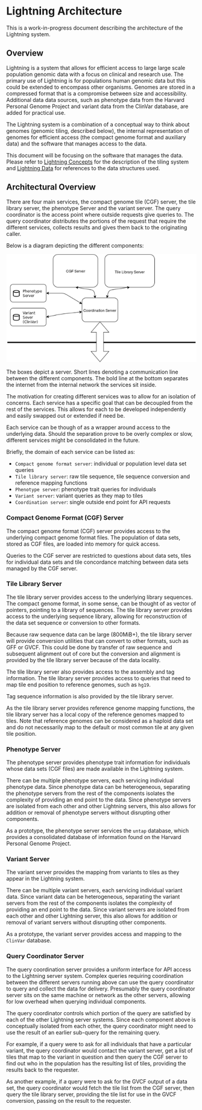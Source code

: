Lightning Architecture
===

This is a work-in-progress document describing the architecture
of the Lightning system.

Overview
---

Lightning is a system that allows for efficient access to
large large scale population genomic data with a focus
on clinical and research use.
The primary use of Lightning is for populations human genomic
data but this could be extended to encompass other organisms.
Genomes are stored in a compressed format that is a compromise
between size and accessibility.
Additional data data sources, such as phenotype data from
the Harvard Personal Genome Project and variant data from
the ClinVar database, are added for practical use.

The Lightning system is a combination of a conceptual way
to think about genomes (genomic tiling, described below),
the internal representation of genomes for efficient access
(the compact genome format and auxiliary data) and the
software that manages access to the data.

This document will be focusing on the software that manages
the data.  Please refer to [Lightning Concepts](Lightning-Concepts.md)
for the description of the tiling system and
[Lightning Data](Lightning-Data.md]) for references to the
data structures used.

Architectural Overview
---

There are four main services, the compact genome tile (CGF) server,
the tile library server, the phenotype Server and the variant server.
The query coordinator is the access point where outside requests
give queries to.  The query coordinator distributes the portions of the
request that require the different services, collects results and gives
them back to the originating caller.

Below is a diagram depicting the different components:

![Architecture Overview](img/dia_ok.png)

The boxes depict a server.  Short lines denoting a communication
line between the different components.
The bold line at the bottom separates the internet from the internal
network the services sit inside.

The motivation for creating different services was to allow for
an isolation of concerns.  Each service has a specific goal that
can be decoupled from the rest of the services.  This allows for
each to be developed independently and easily swapped out or extended
if need be.

Each service can be though of as a wrapper around access to the underlying
data.  Should the separation prove to be overly complex or slow, different
services might be consolidated in the future.

Briefly, the domain of each service can be listed as:

* `Compact genome format server`: individual or population level data set queries
* `Tile library server`: raw tile sequence, tile sequence conversion and reference mapping functions
* `Phenotype server`: phenotype trait queries for individuals
* `Variant server`: variant queries as they map to tiles
* `Coordination server`: single outside end point for API requests

### Compact Genome Format (CGF) Server

The compact genome format (CGF) server provides access to the underlying
compact genome format files.  The population of data sets, stored as CGF
files, are loaded into memory for quick access.

Queries to the CGF server are restricted to questions about data sets,
tiles for individual data sets and tile concordance matching between
data sets managed by the CGF server.


### Tile Library Server

The tile library server provides access to the underlying library
sequences.  The compact genome format, in some sense, can be thought
of as vector of pointers, pointing to a library of sequences.  The
tile library server provides access to the underlying sequence
library, allowing for reconstruction of the data set sequence
or conversion to other formats.

Because raw sequence data can be large (800MiB+), the tile library
server will provide conversion utilities that can convert to other
formats, such as GFF or GVCF.  This could be done
by transfer of raw sequence and subsequent alignment out of core
but the conversion and alignment is provided by the tile library
server because of the data locality.

The tile library server also provides access to the assembly and
tag information.  The tile library server provides access
to queries that need to map tile end position
to reference genomes, such as `hg19`.

Tag sequence information is also provided by the tile library
server.

As the tile library server provides reference genome mapping functions,
the tile library server has a local copy of the reference genomes
mapped to tiles.  Note that reference genomes can be considered
as a haploid data set and do not necessarily map to the default
or most common tile at any given tile position.

### Phenotype Server

The phenotype server provides phenotype trait information
for individuals whose data sets (CGF files)
are made available in the Lightning system.

There can be multiple phenotype servers, each servicing
individual phenotype data.
Since phenotype data can be heterogeneous,
separating the phenotype servers from the rest of the components
isolates the complexity of providing an end point to the
data.
Since phenotype servers are isolated from each other and other
Lightning servers, this
also allows for addition or removal of phenotype servers
without disrupting other components.

As a prototype, the phenotype server services the `untap` database,
which provides a consolidated database of information found on
the Harvard Personal Genome Project.

### Variant Server

The variant server provides the mapping from variants
to tiles as they appear in the Lightning system.

There can be multiple variant servers, each servicing
individual variant data.
Since variant data can be heterogeneous,
separating the variant servers from the rest of the components
isolates the complexity of providing an end point to the
data.
Since variant servers are isolated from each other and other
Lightning server, this
also allows for addition or removal of variant servers
without disrupting other components.

As a prototype, the variant server provides access
and mapping to the `ClinVar` database.

### Query Coordinator Server

The query coordination server provides a uniform
interface for API access to the Lightning server
system.
Complex queries requiring coordination between
the different servers running above can use
the query coordinator to query and collect the
data for delivery.
Presumably the query coordinator server sits
on the same machine or network as the other servers,
allowing for low overhead when querying individual
components.

The query coordinator controls which
portion of the query are satisfied by each of
the other Lightning server systems.
Since each component above is conceptually
isolated from each other, the query coordinator
might need to use the result of an earlier sub-query
for the remaining query.

For example, if a query were to ask for
all individuals that have a particular variant,
the query coordinator would contact the variant
server, get a list of tiles that map to the variant
in question and then query the CGF server to find
out who in the population has the resulting
list of tiles, providing the results back
to the requester.

As another example, if a query were to ask for
the GVCF output of a data set, the query coordinator
would fetch the tile list from the CGF server,
then query the tile library server, providing
the tile list for use in the GVCF conversion,
passing on the result to the requester.



